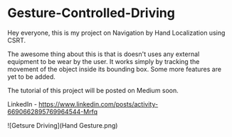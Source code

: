 # Gesture-Controlled-Driving

Hey everyone, this is my project on Navigation by Hand Localization using CSRT.

The awesome thing about this is that is doesn't uses any external equipment to be wear by the user. It works simply by tracking the movement of the object inside its bounding box.
Some more features are yet to be added.

The tutorial of this project will be posted on Medium soon.

LinkedIn - https://www.linkedin.com/posts/activity-6690662895769964544-Mrfq

![Getsure Driving](Hand Gesture.png)
